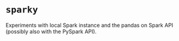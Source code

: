 # `sparky`


Experiments with local Spark instance and the pandas on Spark API (possibly also with the PySpark API).
